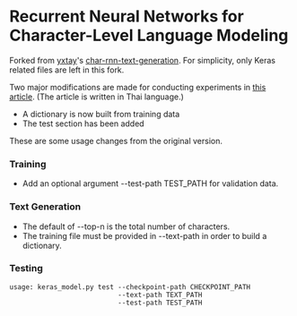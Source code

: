 # Recurrent Neural Networks for Character-Level Language Modeling

Forked from [yxtay](https://github.com/yxtay)'s [char-rnn-text-generation](https://github.com/yxtay/char-rnn-text-generation).
For simplicity, only Keras related files are left in this fork.

Two major modifications are made for conducting experiments in [this article](https://medium.com/@u41ppp/1264028567a5). (The article is written in Thai language.)

- A dictionary is now built from training data
- The test section has been added

These are some usage changes from the original version.

### Training
- Add an optional argument --test-path TEST_PATH for validation data.

### Text Generation
- The default of --top-n is the total number of characters.
- The training file must be provided in --text-path in order to build a dictionary.

### Testing
```
usage: keras_model.py test --checkpoint-path CHECKPOINT_PATH
                           --text-path TEXT_PATH
                           --test-path TEST_PATH
```
